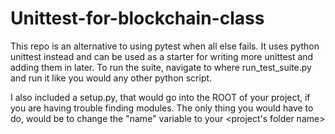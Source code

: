 # Unittest-for-blockchain-class
 This repo is an alternative to using pytest when all else fails.
 It uses python unittest instead and can be used as a starter for writing more 
 unittest and adding them in later.
 To run the suite, navigate to where run_test_suite.py and run it like you would any other python script.
 
 I also included a setup.py, that would go into the ROOT of your project, if you are having trouble finding modules. 
 The only thing you would have to do, would be to change the "name" variable to your <project's folder name> 
 
